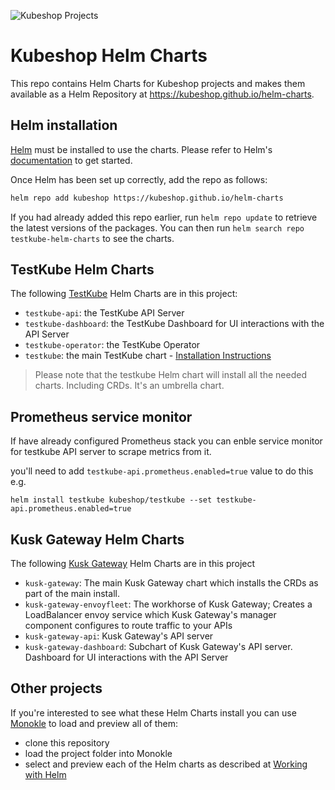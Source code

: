 ![Kubeshop Projects](https://raw.githubusercontent.com/kubeshop/testkube/main/assets/squishies.png)

<!-- ![Known Vulnerabilities](https://snyk.io/test/github/kubeshop/helm-charts/badge.svg) -->

# Kubeshop Helm Charts

This repo contains Helm Charts for Kubeshop projects and makes them available as a
Helm Repository at https://kubeshop.github.io/helm-charts.

## Helm installation

[Helm](https://helm.sh) must be installed to use the charts. Please refer to
Helm's [documentation](https://helm.sh/docs) to get started.

Once Helm has been set up correctly, add the repo as follows:

```sh
helm repo add kubeshop https://kubeshop.github.io/helm-charts
```

If you had already added this repo earlier, run `helm repo update` to retrieve
the latest versions of the packages. You can then run `helm search repo
testkube-helm-charts` to see the charts.

## TestKube Helm Charts

The following [TestKube](https://github.com/kubeshop/testkube/) Helm Charts are in this project:

- `testkube-api`: the TestKube API Server
- `testkube-dashboard`: the TestKube Dashboard for UI interactions with the API Server
- `testkube-operator`: the TestKube Operator
- `testkube`: the main TestKube chart - [Installation Instructions](https://kubeshop.github.io/testkube/installing/#manual-testkube-helm-charts-installation)

> Please note that the testkube Helm chart will install all the needed charts. Including CRDs. It's an umbrella chart.

## Prometheus service monitor

If have already configured Prometheus stack you can enble service monitor
for testkube API server to scrape metrics from it.

you'll need to add `testkube-api.prometheus.enabled=true` value to do this e.g.

```
helm install testkube kubeshop/testkube --set testkube-api.prometheus.enabled=true
```

## Kusk Gateway Helm Charts

The following [Kusk Gateway](https://github.com/kubeshop/kusk-gateway/) Helm Charts are in this project

- `kusk-gateway`: The main Kusk Gateway chart which installs the CRDs as part of the main install.
- `kusk-gateway-envoyfleet`: The workhorse of Kusk Gateway; Creates a LoadBalancer envoy service which Kusk Gateway's manager component configures to route traffic to your APIs
- `kusk-gateway-api`: Kusk Gateway's API server
- `kusk-gateway-dashboard`: Subchart of Kusk Gateway's API server. Dashboard for UI interactions with the API Server

## Other projects

If you're interested to see what these Helm Charts install you can use [Monokle](https://github.com/kubeshop/monokle) to
load and preview all of them:

- clone this repository
- load the project folder into Monokle
- select and preview each of the Helm charts as described at [Working with Helm](https://kubeshop.github.io/monokle/helm/)
